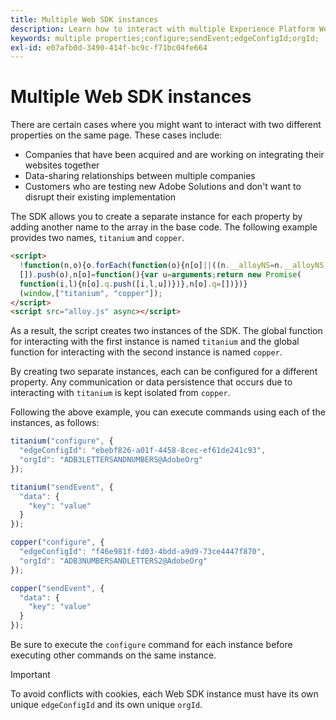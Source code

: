 ```yaml
---
title: Multiple Web SDK instances
description: Learn how to interact with multiple Experience Platform Web SDK properties.
keywords: multiple properties;configure;sendEvent;edgeConfigId;orgId;
exl-id: e07afb0d-3490-414f-bc9c-f71bc04fe664
---
```

# Multiple Web SDK instances

There are certain cases where you might want to interact with two different properties on the same page. These cases include:

* Companies that have been acquired and are working on integrating their websites together
* Data-sharing relationships between multiple companies
* Customers who are testing new Adobe Solutions and don't want to disrupt their existing implementation

The SDK allows you to create a separate instance for each property by adding another name to the array in the base code. The following example provides two names, `titanium` and `copper`.

```html
<script>
  !function(n,o){o.forEach(function(o){n[o]||((n.__alloyNS=n.__alloyNS||
  []).push(o),n[o]=function(){var u=arguments;return new Promise(
  function(i,l){n[o].q.push([i,l,u])})},n[o].q=[])})}
  (window,["titanium", "copper"]);
</script>
<script src="alloy.js" async></script>
```

As a result, the script creates two instances of the SDK. The global function for interacting with the first instance is named `titanium` and the global function for interacting with the second instance is named `copper`.

By creating two separate instances, each can be configured for a different property. Any communication or data persistence that occurs due to interacting with `titanium` is kept isolated from `copper`.

Following the above example, you can execute commands using each of the instances, as follows:

```javascript
titanium("configure", {
  "edgeConfigId": "ebebf826-a01f-4458-8cec-ef61de241c93",
  "orgId": "ADB3LETTERSANDNUMBERS@AdobeOrg"
});

titanium("sendEvent", {
  "data": {
    "key": "value"
  }
});

copper("configure", {
  "edgeConfigId": "f46e981f-fd03-4bdd-a9d9-73ce4447f870",
  "orgId": "ADB3NUMBERSANDLETTERS2@AdobeOrg"
});

copper("sendEvent", {
  "data": {
    "key": "value"
  }
});
```

Be sure to execute the `configure` command for each instance before executing other commands on the same instance.

>[!IMPORTANT]
>
>To avoid conflicts with cookies, each Web SDK instance must have its own unique `edgeConfigId` and its own unique `orgId`.

